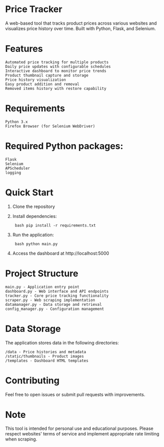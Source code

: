 # Price Tracker
A web-based tool that tracks product prices across various websites and visualizes price history over time. Built with Python, Flask, and Selenium.

# Features

	Automated price tracking for multiple products
	Daily price updates with configurable schedules
	Interactive dashboard to monitor price trends
	Product thumbnail capture and storage
	Price history visualization
	Easy product addition and removal
	Removed items history with restore capability

# Requirements

	Python 3.x
	Firefox Browser (for Selenium WebDriver)

# Required Python packages:
	Flask
	Selenium
	APScheduler
	logging

# Quick Start

1. Clone the repository
2. Install dependencies:

		bash pip install -r requirements.txt

3. Run the application:

		bash python main.py

4. Access the dashboard at http://localhost:5000

# Project Structure

	main.py - Application entry point
	dashboard.py - Web interface and API endpoints
	tracker.py - Core price tracking functionality
	scraper.py - Web scraping implementation
	datamanager.py - Data storage and retrieval
	config_manager.py - Configuration management

# Data Storage
The application stores data in the following directories:

	/data - Price histories and metadata
	/static/thumbnails - Product images
	/templates - Dashboard HTML templates

# Contributing
Feel free to open issues or submit pull requests with improvements.
# Note
This tool is intended for personal use and educational purposes. Please respect websites' terms of service and implement appropriate rate limiting when scraping.
